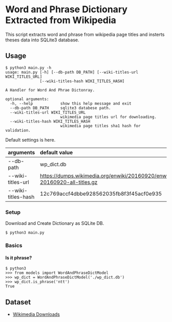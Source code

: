 # Word and Phrase Dictionary Extracted from Wikipedia

This script extracts word and phrase from wikipedia page titles and insterts theses data into SQLite3 database. 

## Usage
```
$ python3 main.py -h
usage: main.py [-h] [--db-path DB_PATH] [--wiki-titles-url WIKI_TITLES_URL]
               [--wiki-titles-hash WIKI_TITLES_HASH]

A Handler for Word And Phrae Dictonray.

optional arguments:
  -h, --help            show this help message and exit
  --db-path DB_PATH     sqlite3 databese path.
  --wiki-titles-url WIKI_TITLES_URL
                        wikimedia page titles url for downloading.
  --wiki-titles-hash WIKI_TITLES_HASH
                        wikimedia page titles sha1 hash for validation.
```

Default settings is here.

| arguments | default value |
|:--|:--|
| --db-path | wp_dict.db |
| --wiki-titles-url | https://dumps.wikimedia.org/enwiki/20160920/enwiki-20160920-all-titles.gz |
| --wiki-titles-hash | 12c769accf4dbbe928562035fb8f3f45acf0e935 |

### Setup

Download and Create Dictionary as SQLite DB.
```
$ python3 main.py
```

### Basics

#### Is it phrase?
```
$ python3
>>> from models import WordAndPhraseDictModel
>>> wp_dict = WordAndPhraseDictModel('./wp_dict.db')
>>> wp_dict.is_phrase('ntt')
True
```

## Dataset
- [Wikimedia Downloads](https://dumps.wikimedia.org/)
